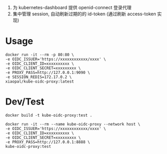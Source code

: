 1. 为 kubernetes-dashboard 提供 openid-connect 登录代理
2. 集中管理 session, 自动刷新过期的的 id-token (通过刷新 access-token 实现)

# Usage
```
docker run -it --rm -p 80:80 \
-e OIDC_ISSUER='https://xxxxxxxxxxxx/xxxx' \
-e OIDC_CLIENT_ID=xxxxxxxxxx \
-e OIDC_CLIENT_SECRET=xxxxxxxxx \
-e PROXY_PASS=http://127.0.0.1:9090 \
-e SESSION_REDIS=172.17.0.2 \
xiaopal/kube-oidc-proxy:latest
```

# Dev/Test
```
docker build -t kube-oidc-proxy:test .

docker run -it --rm --name kube-oidc-proxy --network host \
-e OIDC_ISSUER='https://xxxxxxxxxxxx/xxxx' \
-e OIDC_CLIENT_ID=xxxxxxxxxx \
-e OIDC_CLIENT_SECRET=xxxxxxxxx \
-e PROXY_PASS=http://127.0.0.1:8888 \
kube-oidc-proxy:test

```
